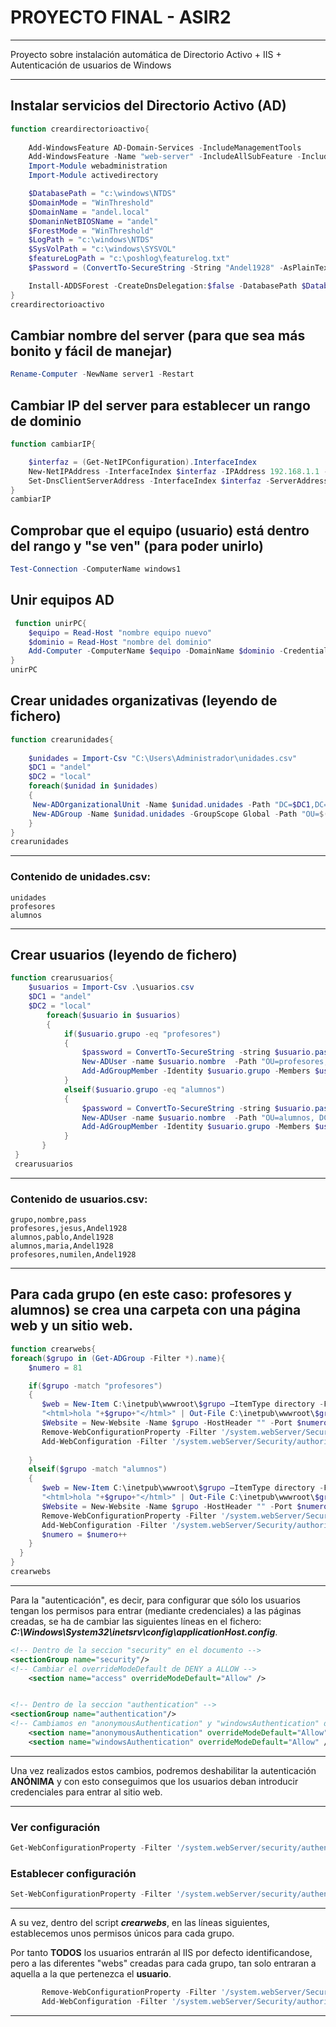 # PROYECTO FINAL - ASIR2
-------------------------------------------------
Proyecto sobre instalación automática de Directorio Activo + IIS + Autenticación de usuarios de Windows

-------------------------------------------------
## Instalar servicios del Directorio Activo (AD)
```Powershell
function creardirectorioactivo{
    
    Add-WindowsFeature AD-Domain-Services -IncludeManagementTools
    Add-WindowsFeature -Name "web-server" -IncludeAllSubFeature -IncludeManagementTools 
    Import-Module webadministration
    Import-Module activedirectory

    $DatabasePath = "c:\windows\NTDS"
    $DomainMode = "WinThreshold"
    $DomainName = "andel.local"
    $DomaninNetBIOSName = "andel"
    $ForestMode = "WinThreshold"
    $LogPath = "c:\windows\NTDS"
    $SysVolPath = "c:\windows\SYSVOL"
    $featureLogPath = "c:\poshlog\featurelog.txt" 
    $Password = (ConvertTo-SecureString -String "Andel1928" -AsPlainText -Force)  

    Install-ADDSForest -CreateDnsDelegation:$false -DatabasePath $DatabasePath -DomainMode $DomainMode -DomainName $DomainName -SafeModeAdministratorPassword $Password -DomainNetbiosName $DomainNetBIOSName -ForestMode $ForestMode -InstallDns:$true -LogPath $LogPath -NoRebootOnCompletion:$false -SysvolPath $SysVolPath -Force:$true
}
creardirectorioactivo
```
## Cambiar nombre del server (para que sea más bonito y fácil de manejar)
``` Powershell
Rename-Computer -NewName server1 -Restart
``` 
## Cambiar IP del server para establecer un rango de dominio
``` Powershell
function cambiarIP{

    $interfaz = (Get-NetIPConfiguration).InterfaceIndex
    New-NetIPAddress -InterfaceIndex $interfaz -IPAddress 192.168.1.1 -PrefixLength 24 
    Set-DnsClientServerAddress -InterfaceIndex $interfaz -ServerAddresses 8.8.8.8
}
cambiarIP
```
## Comprobar que el equipo (usuario) está dentro del rango y "se ven" (para poder unirlo)
``` Powershell
Test-Connection -ComputerName windows1 
```
## Unir equipos AD
``` Powershell
 function unirPC{
    $equipo = Read-Host "nombre equipo nuevo"
    $dominio = Read-Host "nombre del dominio"
    Add-Computer -ComputerName $equipo -DomainName $dominio -Credential andel\Administrador -Restart -Force
}
unirPC
``` 
## Crear unidades organizativas (leyendo de fichero)
``` Powershell
function crearunidades{
   
    $unidades = Import-Csv "C:\Users\Administrador\unidades.csv"
    $DC1 = "andel"
    $DC2 = "local"
    foreach($unidad in $unidades)
    {    
     New-ADOrganizationalUnit -Name $unidad.unidades -Path "DC=$DC1,DC=$DC2" 
     New-ADGroup -Name $unidad.unidades -GroupScope Global -Path "OU=$($unidad.unidades), DC=$DC1, DC=$DC2"
    }
}
crearunidades
``` 
----------------------------------------------
### Contenido de unidades.csv:
``` csv
unidades
profesores
alumnos
```
----------------------------------------------

## Crear usuarios (leyendo de fichero)
``` Powershell
function crearusuarios{
    $usuarios = Import-Csv .\usuarios.csv
    $DC1 = "andel"
    $DC2 = "local"
        foreach($usuario in $usuarios)
        {        
            if($usuario.grupo -eq "profesores")
            {
                $password = ConvertTo-SecureString -string $usuario.pass -AsPlainText -Force 
                New-ADUser -name $usuario.nombre  -Path "OU=profesores, DC=$DC1, DC=$DC2" -AccountPassword $password -Enable $true 
                Add-AdGroupMember -Identity $usuario.grupo -Members $usuario.nombre  
            }
            elseif($usuario.grupo -eq "alumnos")
            {
                $password = ConvertTo-SecureString -string $usuario.pass -AsPlainText -Force 
                New-ADUser -name $usuario.nombre  -Path "OU=alumnos, DC=$DC1, DC=$DC2" -AccountPassword $password -Enable $true 
                Add-AdGroupMember -Identity $usuario.grupo -Members $usuario.nombre 
            }
       }
 }
 crearusuarios
``` 
----------------------------------------------
### Contenido de usuarios.csv:
``` csv
grupo,nombre,pass
profesores,jesus,Andel1928
alumnos,pablo,Andel1928
alumnos,maria,Andel1928
profesores,numilen,Andel1928
``` 
----------------------------------------------

## Para cada grupo (en este caso: profesores y alumnos) se crea una carpeta con una página web y un sitio web.
``` Powershell
function crearwebs{
foreach($grupo in (Get-ADGroup -Filter *).name){    
    $numero = 81

    if($grupo -match "profesores")
    {
       $web = New-Item C:\inetpub\wwwroot\$grupo –ItemType directory -Force
       "<html>hola "+$grupo+"</html>" | Out-File C:\inetpub\wwwroot\$grupo\index.html
       $Website = New-Website -Name $grupo -HostHeader "" -Port $numero -PhysicalPath $web -ApplicationPool "DefaultAppPool" -Force  
       Remove-WebConfigurationProperty -Filter '/system.webServer/Security/authorization'-PSPath IIS:\Sites\$grupo -Name . -AtElement @{users='*'} 
       Add-WebConfiguration -Filter '/system.webServer/Security/authorization' -value @{accessType='Allow'; roles=$grupo} -PSPath IIS:\Sites\$grupo
         
    }
    elseif($grupo -match "alumnos")
    {
       $web = New-Item C:\inetpub\wwwroot\$grupo –ItemType directory -Force
       "<html>hola "+$grupo+"</html>" | Out-File C:\inetpub\wwwroot\$grupo\index.html
       $Website = New-Website -Name $grupo -HostHeader "" -Port $numero -PhysicalPath $web -ApplicationPool "DefaultAppPool" -Force  
       Remove-WebConfigurationProperty -Filter '/system.webServer/Security/authorization'-PSPath IIS:\Sites\$grupo -Name . -AtElement @{users='*'}
       Add-WebConfiguration -Filter '/system.webServer/Security/authorization' -value @{accessType='Allow'; roles=$grupo} -PSPath IIS:\Sites\$grupo  
       $numero = $numero++
    }    
  }
}
crearwebs
``` 
------------------------------------------------------
Para la "autenticación", es decir, para configurar que sólo los usuarios tengan los permisos para entrar (mediante credenciales) a las páginas creadas,
se ha de cambiar las siguientes líneas en el fichero: ***C:\Windows\System32\inetsrv\config\applicationHost.config***.
``` xml
<!-- Dentro de la seccion "security" en el documento -->
<sectionGroup name="security"/>
<!-- Cambiar el overrideModeDefault de DENY a ALLOW -->
    <section name="access" overrideModeDefault="Allow" />


<!-- Dentro de la seccion "authentication" -->
<sectionGroup name="authentication"/>
<!-- Cambiamos en "anonymousAuthentication" y "windowsAuthentication" de DENY a ALLOW -->
    <section name="anonymousAuthentication" overrideModeDefault="Allow" />
    <section name="windowsAuthentication" overrideModeDefault="Allow" />
```
------------------------------------
Una vez realizados estos cambios, podremos deshabilitar la autenticación **ANÓNIMA**
y con esto conseguimos que los usuarios deban introducir credenciales para entrar al sitio web.

------------------------------------
### Ver configuración
``` Powershell
Get-WebConfigurationProperty -Filter '/system.webServer/security/authentication/anonymousAuthentication' -Name enabled 
``` 
### Establecer configuración
``` Powershell
Set-WebConfigurationProperty -Filter '/system.webServer/security/authentication/anonymousAuthentication' -Name enabled -Value 'false' -PSPath 'IIS:\Sites\Default Web Site'
``` 
------------------------------------------------------
A su vez, dentro del script ***crearwebs***, en las líneas siguientes, establecemos unos permisos únicos para cada grupo.

Por tanto **TODOS** los usuarios entrarán al IIS por defecto identificandose, pero a las diferentes "webs" creadas para cada grupo, 
tan solo entraran a aquella a la que pertenezca el **usuario**.

``` Powershell       
       Remove-WebConfigurationProperty -Filter '/system.webServer/Security/authorization'-PSPath IIS:\Sites\$grupo -Name . -AtElement @{users='*'}
       Add-WebConfiguration -Filter '/system.webServer/Security/authorization' -value @{accessType='Allow'; roles=$grupo} -PSPath IIS:\Sites\$grupo  
 ```      
----------------------------------------------------

